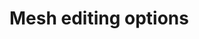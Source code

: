 # Mesh editing options
<!--can't call it actions - actions are a specific category that isn't even included in this section-->

<!--broke it down, but I'm not sure where these last four pages belong so for now I'm leaving them here-->



